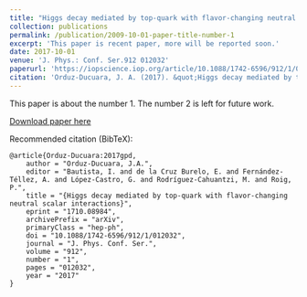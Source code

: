 ```yaml
---
title: "Higgs decay mediated by top-quark with flavor-changing neutral scalar interactions"
collection: publications
permalink: /publication/2009-10-01-paper-title-number-1
excerpt: 'This paper is recent paper, more will be reported soon.'
date: 2017-10-01
venue: 'J. Phys.: Conf. Ser.912 012032'
paperurl: 'https://iopscience.iop.org/article/10.1088/1742-6596/912/1/012032/pdf'
citation: 'Orduz-Ducuara, J. A. (2017). &quot;Higgs decay mediated by top-quark with flavor-changing neutral scalar interactions.&quot; <i>J. Phys.: Conf. Ser.912 012032</i>. 1(1).'
---
```


This paper is about the number 1. The number 2 is left for future work.

[Download paper here](https://iopscience.iop.org/article/10.1088/1742-6596/912/1/012032/pdf)

Recommended citation (BibTeX): 
```
@article{Orduz-Ducuara:2017gpd,
    author = "Orduz-Ducuara, J.A.",
    editor = "Bautista, I. and de la Cruz Burelo, E. and Fernández-Téllez, A. and López-Castro, G. and Rodríguez-Cahuantzi, M. and Roig, P.",
    title = "{Higgs decay mediated by top-quark with flavor-changing neutral scalar interactions}",
    eprint = "1710.08984",
    archivePrefix = "arXiv",
    primaryClass = "hep-ph",
    doi = "10.1088/1742-6596/912/1/012032",
    journal = "J. Phys. Conf. Ser.",
    volume = "912",
    number = "1",
    pages = "012032",
    year = "2017"
}
```

